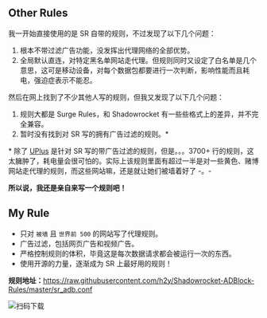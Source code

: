 ## Other Rules

我一开始直接使用的是 SR 自带的规则，不过发现了以下几个问题：

1.  根本不带过滤广告功能，没发挥出代理网络的全部优势。
2.  全局默认直连，对特定黑名单网站走代理。但规则同时又设定了白名单是几个意思，这可是移动设备，对每个数据包都要进行一次判断，影响性能而且耗电，强迫症表示不能忍。

然后在网上找到了不少其他人写的规则，但我又发现了以下几个问题：

1.  规则大都是 Surge Rules，和 Shadowrocket 有一些些格式上的差异，并不完全兼容。
2.  暂时没有找到对 SR 写的拥有广告过滤的规则。\*

\* 除了 [UPlus](https://github.com/BurpSuite/UPlus-Shadowrocket) 是针对 SR 写的带广告过滤的规则，但是。。。3700+ 行的规则，这太臃肿了，耗电量会很可怕的。实际上该规则里面有超过一半是对一些黄色、赌博网站走代理的规则，而这些网站嘛，还是就让她们被墙着好了 -。-

**所以说，我还是亲自来写一个规则吧！**

## My Rule

-   只对 `被墙` 且 `世界前 500` 的网站写了代理规则。
-   广告过滤，包括网页广告和视频广告。
-   严格控制规则的体积，毕竟这是每次数据请求都会被运行一次的东西。
-   使用开源的力量，逐渐成为 SR 上最好用的规则！

**规则地址：**<https://raw.githubusercontent.com/h2y/Shadowrocket-ADBlock-Rules/master/sr_adb.conf>

![扫码下载](https://cloud.githubusercontent.com/assets/12909077/17640759/d7347da8-6139-11e6-8cfb-bd8d1800343c.png)
